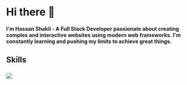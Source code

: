 # Hi there 👋
#### I'm **Hassan Shakil** - A Full Stack Developer passionate about creating complex and interactive websites using modern web frameworks. I'm constantly learning and pushing my limits to achieve great things.

<h2 align="left">Skills</h2>

###

<p align="left">
  <a href="https://skillicons.dev">
    <img src="https://skillicons.dev/icons?i=html,css,js,react,nodejs,express,mongodb,git,appwrite,nextjs,postgresql,prisma,redux,c,cs,ts,postman,redis,zod&perline=9" />
  </a>
</p>
